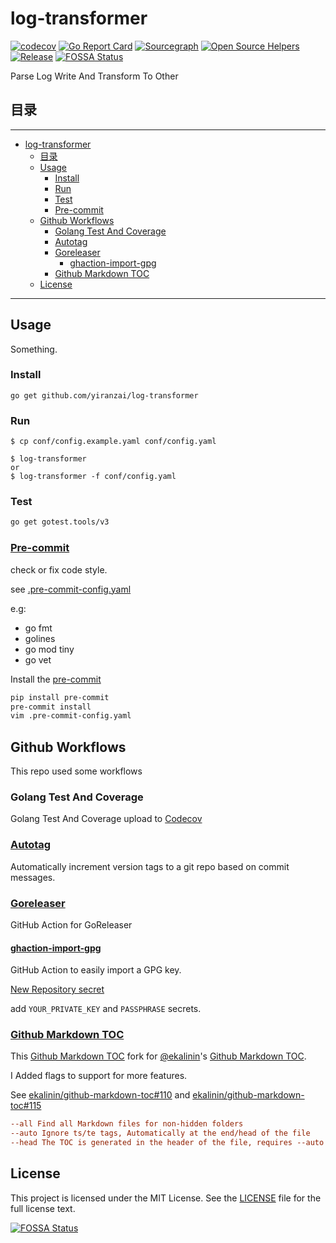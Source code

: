 # log-transformer

[![codecov](https://codecov.io/gh/yiranzai/log-transformer/branch/master/graph/badge.svg)](https://codecov.io/gh/yiranzai/log-transformer)
[![Go Report Card](https://goreportcard.com/badge/github.com/yiranzai/log-transformer)](https://goreportcard.com/report/github.com/yiranzai/log-transformer)
[![Sourcegraph](https://sourcegraph.com/github.com/yiranzai/log-transformer/-/badge.svg)](https://sourcegraph.com/github.com/yiranzai/log-transformer?badge)
[![Open Source Helpers](https://www.codetriage.com/yiranzai/log-transformer/badges/users.svg)](https://www.codetriage.com/yiranzai/log-transformer)
[![Release](https://img.shields.io/github/release/yiranzai/log-transformer.svg?style=flat-square)](https://github.com/yiranzai/log-transformer/releases)
[![FOSSA Status](https://app.fossa.com/api/projects/git%2Bgithub.com%2Fyiranzai%2Flog-transformer.svg?type=shield)](https://app.fossa.com/projects/git%2Bgithub.com%2Fyiranzai%2Flog-transformer?ref=badge_shield)

Parse Log Write And Transform To Other

## 目录

______________________________________________________________________

<!--ts-->
   * [log-transformer](#log-transformer)
      * [目录](#目录)
      * [Usage](#usage)
         * [Install](#install)
         * [Run](#run)
         * [Test](#test)
         * [<a href="https://pre-commit.com/" rel="nofollow">Pre-commit</a>](#pre-commit)
      * [Github Workflows](#github-workflows)
         * [Golang Test And Coverage](#golang-test-and-coverage)
         * [<a href="https://github.com/pantheon-systems/autotag">Autotag</a>](#autotag)
         * [<a href="https://github.com/goreleaser/goreleaser-action">Goreleaser</a>](#goreleaser)
            * [<a href="https://github.com/crazy-max/ghaction-import-gpg">ghaction-import-gpg</a>](#ghaction-import-gpg)
         * [<a href="https://github.com/yiranzai/github-markdown-toc">Github Markdown TOC</a>](#github-markdown-toc)
      * [License](#license)

<!-- Added by: runner, at: Sat Feb 12 08:45:14 UTC 2022 -->

<!--te-->

______________________________________________________________________

## Usage

Something.

### Install

```shell
go get github.com/yiranzai/log-transformer
```

### Run

```shell
$ cp conf/config.example.yaml conf/config.yaml

$ log-transformer
or
$ log-transformer -f conf/config.yaml
```

### Test

```sh
go get gotest.tools/v3
```

### [Pre-commit](https://pre-commit.com/)

check or fix code style.

see [.pre-commit-config.yaml](.pre-commit-config.yaml)

e.g:

- go fmt
- golines
- go mod tiny
- go vet

Install the [pre-commit](https://pre-commit.com/)

```sh
pip install pre-commit
pre-commit install
vim .pre-commit-config.yaml
```

## Github Workflows

This repo used some workflows

### Golang Test And Coverage

Golang Test And Coverage upload to [Codecov](https://codecov.io)

### [Autotag](https://github.com/pantheon-systems/autotag)

Automatically increment version tags to a git repo based on commit messages.

### [Goreleaser](https://github.com/goreleaser/goreleaser-action)

GitHub Action for GoReleaser

#### [ghaction-import-gpg](https://github.com/crazy-max/ghaction-import-gpg)

GitHub Action to easily import a GPG key.

[New Repository secret](https://github.com/yiranzai/golang-project-template/settings/secrets/actions/new)

add `YOUR_PRIVATE_KEY` and `PASSPHRASE` secrets.

### [Github Markdown TOC](https://github.com/yiranzai/github-markdown-toc)

This [Github Markdown TOC](https://github.com/yiranzai/github-markdown-toc) fork
for [@ekalinin](https://github.com/ekalinin)'s [Github Markdown TOC](https://github.com/ekalinin/github-markdown-toc).

I Added flags to support for more features.

See [ekalinin/github-markdown-toc#110](https://github.com/ekalinin/github-markdown-toc/issues/110)
and [ekalinin/github-markdown-toc#115](https://github.com/ekalinin/github-markdown-toc/pull/115)

```ini
--all Find all Markdown files for non-hidden folders
--auto Ignore ts/te tags, Automatically at the end/head of the file
--head The TOC is generated in the header of the file, requires --auto
```

## License

This project is licensed under the MIT License. See the [LICENSE](/LICENSE) file for the full license text.

[![FOSSA Status](https://app.fossa.com/api/projects/git%2Bgithub.com%2Fyiranzai%2Flog-transformer.svg?type=large)](https://app.fossa.com/projects/git%2Bgithub.com%2Fyiranzai%2Flog-transformer?ref=badge_large)
